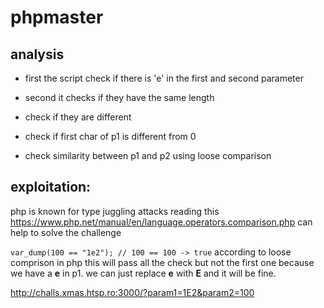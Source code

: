 # phpmaster

## analysis

* first the script check if there is 'e' in the first and second parameter 

* second it checks if they have the same length

* check if they are different 

* check if first char of p1 is different from 0

* check similarity between p1 and p2 using loose comparison 

## exploitation:

php is known for type juggling attacks reading this https://www.php.net/manual/en/language.operators.comparison.php can help to solve the challenge 

```var_dump(100 == "1e2"); // 100 == 100 -> true``` according to loose comprison in php this will pass all the check but not the first one because we have a **e** in p1. we can just replace **e** with **E** and it will be fine. 

http://challs.xmas.htsp.ro:3000/?param1=1E2&param2=100